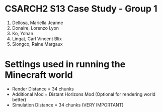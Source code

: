 # CSARCH2 S13 Case Study -  Group 1
1. Dellosa, Mariella Jeanne
2. Donaire, Lorenzo Lyon
3. Ko, Yohan
4. Lingat, Carl Vincent Blix
5. Siongco, Raine Margaux

# Settings used in running the Minecraft world
* Render Distance = 34 chunks
* Additional Mod = Distant Horizons Mod (Optional for rendering world better)
* Simulation Distance = 34 chunks (VERY IMPORTANT)

